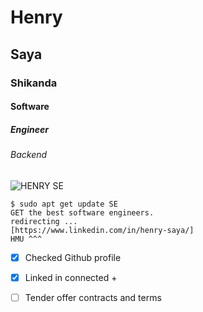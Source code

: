 # Henry 
## Saya
### Shikanda
#### Software
##### Engineer
###### Backend
![HENRY SE](https://cdn.discordapp.com/attachments/1127158697743892540/1187460903927554048/IMG-20231124-WA0007.jpg?ex=6596f825&is=65848325&hm=07b97c8776536d33baad578796b3535e73d045e3cc6acb59b9745cf8043bb2b3&)
```
$ sudo apt get update SE
GET the best software engineers.
redirecting ...
[https://www.linkedin.com/in/henry-saya/]
HMU ^^^
```
- [x] Checked Github profile
- [x] Linked in connected +
- [ ] Tender offer contracts and terms

